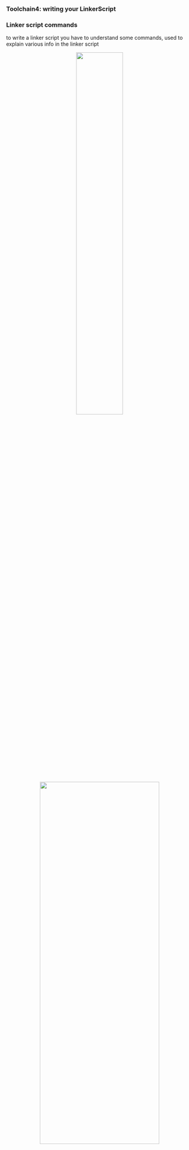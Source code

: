 ### Toolchain4: writing your LinkerScript

### Linker script commands

to write a linker script you have to understand some commands, used to explain various info in the linker script

<p align="center">
  <img width="50%" height="50%" src="../imgs/toolchain15.JPG">
</p>

<p align="center">
  <img width="80%" height="50%" src="../imgs/toolchain14.JPG">
</p>

### Linker script langauge

is a DSL (domain specific language )
parsed and executed by GNU `ld` tool from binutils.

- other toolchains like (IAR, Keil, ARM compiler) have similar but different syntax for their linker scripts

- **Note**:
  - General Purpose Languages (GPLs): designed to solve any kind of problem (e.g., C, C++, Python).
  - Domain Specific Languages (DSLs): designed to solve problems in one specific field.(e.g. SQL, HTML, Verilog/VHDL, Regex, )

<p align="center">
  <img width="80%" height="50%" src="../imgs/toolchain16.JPG">
</p>

#### Most Important commands

1. ENTRY
2. MEMORY
3. SECTIONS
4. KEEP
5. ALIGN
6. AT>

- There are many commands, but those are the most useful for us now.

### 1- ENTRY command

- used to set the "entry point address" information in the header of the final elf file generated
- In our case, "Reset_Handler" is the entry point into the app, first code that executes right after reset
- Debugger uses this information to locate the first function to execute

ENTRY(Reset_Handler) tells the linker “the program begins here.”

.isr_vector keeps the vector table at the start of Flash.

The Reset_Handler address is placed inside the vector table, and also marked as the ELF entry.

- `Not mandatory command to use`, but required when you debug the elf file using debugger (like GDB, openOCD)
- Syntax:

```ld
/* ENTRY(Symbol_Name) */
ENTRY(Reset_Handler)
```

### 2- Memory command

- Defines the physical memory regions of your target (Flash, SRAM, Externel RAM, etc)
  and their start address, length and permissions

- it tells the linker where it can place sections like .text, .data, .bss, etc from object files

- the information given under this command also helps the linker to calculate total code and data consumed memory so far, and throw an error message if data, code , ... areas can not fit into available size defined by linker script

- you should only have one MEMORY block per linker script.

- syntax:

```c
MEMORY
{
  name (attr) : ORIGIN = origin_address, LENGTH = size
}
/*
- name → a label you can reference later in SECTIONS.
- attr → memory permissions:
  r = readable
  w = writable
  x = executable
  A = Allocated section
  I = Initialized section
  L = same as I
  ! (Exclusion Flag) = invert logic you can write !w for example, meaning “not writable”.
- ORIGIN → start address (hex or decimal). defined keyword for the linker
- LENGTH → size of region (K, M supported).
*/

- Attributes can be in capital or small letters
```

- **Example**: STM32F446RE

```
MEMORY
{
  FLASH (rx) : ORIGIN = 0x080000000, LENGTH = 512K
  RAM (rwx)  : ORIGIN = 0x20000000, LENGTH = 128K
}
```

- **Note**: These attributes don’t configure the hardware memory protections. They just tell the linker where it may put code and data. The real permissions are enforced by the MCU’s MPU/MMU or Flash controller.

#### a attribute

The a attribute explicitly marks a region as allocatable (the linker can place sections into it).

If you leave it out, the region is not guaranteed to accept allocatable sections.

However, in practice, if you explicitly map sections with SECTIONS { … } into that region, they’ll still go there, because you’re forcing it.

```
MEMORY
{
   BOOT (rx)   : ORIGIN = 0x08000000, LENGTH = 16K  /* Allocatable */
   DEBUG (r)   : ORIGIN = 0x08004000, LENGTH = 4K   /* No 'a' → linker won’t allocate here */
}

SECTIONS
{
   .text : { *(.text*) } > BOOT
}

```

- best practice: Always include a for Flash and RAM, unless you deliberately want to mark a region as reserved or special (like system ROM, debug region, or peripheral-mapped space).

---

#### Our memories in STM32F446RE, STM32F103C8

- see MCU datasheet
  <p align="center">
<img width="80%" height="50%" src="../imgs/toolchain17.JPG">
</p>

<p align="center">
  <img width="80%" height="50%" src="../imgs/toolchain18.JPG">
</p>

```c
/*memory command for stm32f446re*/
MEMORY
{
  FLASH(rx) : ORIGIN = 0x08000000 , LENGTH = 512K
  /* u can divide it to SRAM1, SRAM2 */
  SRAM (rwx) : ORIGIN = 0x20000000 , LENGTH = 128K
}
```

##### FLASH MEMORY NOTES

- **FLASH** `written by page` and `erased by block`
- block/sector is # of pages
- flash erased by writes ones
- Erasing Flash: Erase sets all bits back to 1 (all 0xFF).
- Flashing = Erase + Write firmware into MCU’s Flash memory.
  Erase sets all bits back to 1 (all 0xFF).
- you must erased flash before setting new code in it (in other words, Once a bit is 0, you can’t turn it back to 1 without an erase.)

  <p align="center">
    <img width="80%" height="50%" src="../imgs/toolchain19.JPG">
  </p>

- [STM32 Flash Programming (Sector-Wise) on Cortex-M4/M7 | Write & Read with CubeIDE
  ](https://www.youtube.com/watch?v=dqfgxS3D1k0)
- [STM32 Flash Programming (Page-Wise) on Cortex-M0/M3 | Write & Read with CubeIDE](https://youtu.be/BKgh896Bj8Q?si=K8TzOL9-YzSYLohP)

- Flash EEPROM Emulator: is a software component to give ability to write in flash like EEPROM as byte by byte

- [FEE LIb](https://deepbluembedded.com/stm32-eeprom-flash-emulation-fee-read-write-examples/)

### SECTIONS command

tells the linker how to map input sections (from object files) into output sections (in the final ELF/binary).

- syntax

```c
SECTIONS
{
  section_name
   {
     *(.input_section_name)
       *(other_input_sections)
   } > (VMA_region) AT> (LMA_region)
}

/*
section_name → name of output section (e.g., .text, .data).

AT(load_address) → tells the linker where the section is stored in Flash before being copied to RAM.
*(.input_section) → take all input sections with this name from object files.

VMA: Virtual Memory Address (runtime address)
LMA: Loadable Memory Address (load address from programmer)
*/
```

#### Recall Flash Memory Organsization

<p align="center">
  <img width="80%" height="50%" src="../imgs/toolchain20.JPG">
</p>

```c
- Note: to tell linker merge .text section of all input files

*(.text)
```

- To define the memory regions for a section (VMA, LMA) you have to answer some questions:

  - Do u need to relocate this section in the startup code like.data section
  - Is it going to stored in ROM only
  - Will it have place in RAM only.

- when LMA is the same as VMA, this means its address at load time is the same address in runtime , which is flash address.

- the .data section is relocatable, it is stored in flash, but the startup code has to copy this section from flash to SRAM, so the load address is flash, (in flash 1st the .text section will appear, after that the .data will appear)

load address is mentioned by `AT>FLASH`

VMA in this case is SRAM

when linker sees this, it will generate load address for this section which falls in flash, but the runtime address of this section will fall in SRAM

```c
SECTIONS
{
   .text:
   {
    *(.isr_vector)
    *(.text)
    *(.rodata)
   } > FLASH

   .data:
   {
    *(.data)
   }>SRAM AT>FLASH

   .bss:
   {
    *(.bss)
   }>SRAM
}
```
